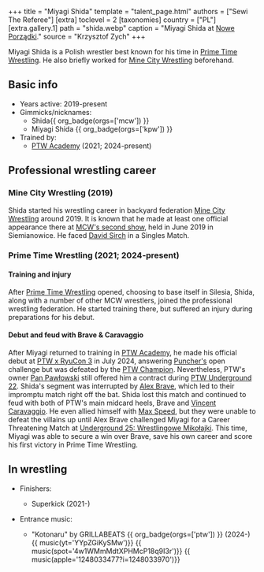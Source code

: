 +++
title = "Miyagi Shida"
template = "talent_page.html"
authors = ["Sewi The Referee"]
[extra]
toclevel = 2
[taxonomies]
country = ["PL"]
[extra.gallery.1]
path = "shida.webp"
caption = "Miyagi Shida at [Nowe Porządki](@/e/ptw/2025-01-11-ptw-nowe-porzadki.md)."
source = "Krzysztof Zych"
+++

Miyagi Shida is a Polish wrestler best known for his time in [Prime Time Wrestling](@/o/ptw.md). He also briefly worked for [Mine City Wrestling](@/o/mcw.md) beforehand.

## Basic info

* Years active: 2019-present
* Gimmicks/nicknames:
  - Shida{{ org_badge(orgs=['mcw']) }}
  - Miyagi Shida {{ org_badge(orgs=['kpw']) }}
* Trained by:
  - [PTW Academy](@/o/ptw-academy.md) (2021; 2024-present)

## Professional wrestling career

### Mine City Wrestling (2019)

Shida started his wrestling career in backyard federation [Mine City Wrestling](@/o/mcw.md) around 2019. It is known that he made at least one official appearance there at [MCW's second show](@/e/mcw/2019-06-01-mcw-show-2.md), held in June 2019 in Siemianowice. He faced [David Sirch](@/w/sinister.md) in a Singles Match.

### Prime Time Wrestling (2021; 2024-present)

#### Training and injury

After [Prime Time Wrestling](@/o/ptw.md) opened, choosing to base itself in Silesia, Shida, along with a number of other MCW wrestlers, joined the professional wrestling federation. He started training there, but suffered an injury during preparations for his debut.

#### Debut and feud with Brave & Caravaggio

After Miyagi returned to training in [PTW Academy](@/o/ptw-academy.md), he made his official debut at [PTW x RyuCon 3](@/e/ptw/2024-07-07-ptw-x-ryucon.md) in July 2024, answering [Puncher's](@/w/puncher.md) open challenge but was defeated by the [PTW Champion](@/c/ptw-championship.md).
Nevertheless, PTW's owner [Pan Pawłowski](@/w/pan-pawlowski.md) still offered him a contract during [PTW Underground 22](@/e/ptw/2024-08-25-ptw-underground-22.md).
Shida's segment was interrupted by [Alex Brave](@/w/alex-brave.md), which led to their impromptu match right off the bat. Shida lost this match and continued to feud with both of PTW's main midcard heels, Brave and [Vincent Caravaggio](@/w/vincent-caravaggio.md).
He even allied himself with [Max Speed](@/w/max-speed.md), but they were unable to defeat the villains up until Alex Brave challenged Miyagi for a Career Threatening Match at [Underground 25: Wrestlingowe Mikołajki](@/e/ptw/2024-12-07-ptw-underground-25.md). This time, Miyagi was able to secure a win over Brave, save his own career and score his first victory in Prime Time Wrestling.

## In wrestling

* Finishers:
  - Superkick (2021-)

* Entrance music:
  - "Kotonaru" by GRILLABEATS
 {{ org_badge(orgs=['ptw']) }} (2024-) <br>
 {{ music(yt='YYpZGiKySMw')}}
 {{ music(spot='4w1WMmMdtXPHMcP18q9I3r')}}
 {{ music(apple='1248033477?i=1248033970')}}
